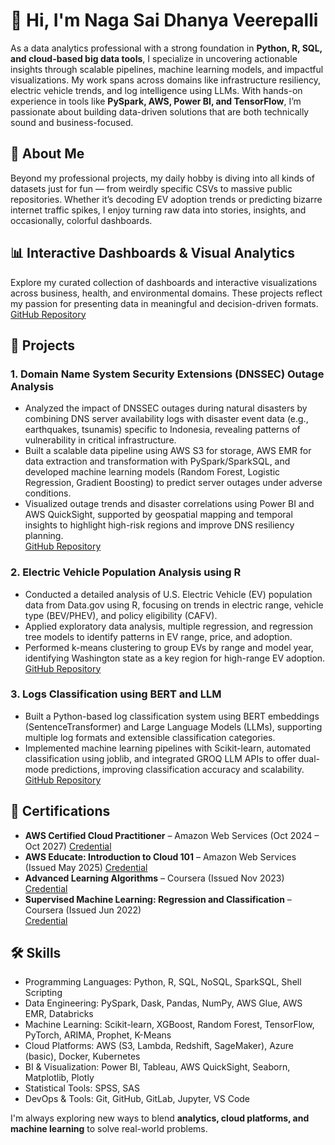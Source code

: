 # 👋 Hi, I'm Naga Sai Dhanya Veerepalli

As a data analytics professional with a strong foundation in **Python, R, SQL, and cloud-based big data tools**, I specialize in uncovering actionable insights through scalable pipelines, machine learning models, and impactful visualizations. My work spans across domains like infrastructure resiliency, electric vehicle trends, and log intelligence using LLMs. With hands-on experience in tools like **PySpark, AWS, Power BI, and TensorFlow**, I’m passionate about building data-driven solutions that are both technically sound and business-focused.

## 🧠 About Me

Beyond my professional projects, my daily hobby is diving into all kinds of datasets just for fun — from weirdly specific CSVs to massive public repositories. Whether it’s decoding EV adoption trends or predicting bizarre internet traffic spikes, I enjoy turning raw data into stories, insights, and occasionally, colorful dashboards.

## 📊 Interactive Dashboards & Visual Analytics

Explore my curated collection of dashboards and interactive visualizations across business, health, and environmental domains. These projects reflect my passion for presenting data in meaningful and decision-driven formats.
[GitHub Repository](https://github.com/dhanya0509/Data-Visualizations)

## 📁 Projects

### 1. Domain Name System Security Extensions (DNSSEC) Outage Analysis  
- Analyzed the impact of DNSSEC outages during natural disasters by combining DNS server availability logs with disaster event data (e.g., earthquakes, tsunamis) specific to Indonesia, revealing patterns of vulnerability in critical infrastructure.  
- Built a scalable data pipeline using AWS S3 for storage, AWS EMR for data extraction and transformation with PySpark/SparkSQL, and developed machine learning models (Random Forest, Logistic Regression, Gradient Boosting) to predict server outages under adverse conditions.  
- Visualized outage trends and disaster correlations using Power BI and AWS QuickSight, supported by geospatial mapping and temporal insights to highlight high-risk regions and improve DNS resiliency planning.  
[GitHub Repository](https://github.com/dhanya0509/DNSSEC_Impact_Analysis)

### 2. Electric Vehicle Population Analysis using R  
- Conducted a detailed analysis of U.S. Electric Vehicle (EV) population data from Data.gov using R, focusing on trends in electric range, vehicle type (BEV/PHEV), and policy eligibility (CAFV).  
- Applied exploratory data analysis, multiple regression, and regression tree models to identify patterns in EV range, price, and adoption.  
- Performed k-means clustering to group EVs by range and model year, identifying Washington state as a key region for high-range EV adoption.  
[GitHub Repository](https://github.com/dhanya0509/Electric-Vehicle-Analysis-using-R)

### 3. Logs Classification using BERT and LLM  
- Built a Python-based log classification system using BERT embeddings (SentenceTransformer) and Large Language Models (LLMs), supporting multiple log formats and extensible classification categories.  
- Implemented machine learning pipelines with Scikit-learn, automated classification using joblib, and integrated GROQ LLM APIs to offer dual-mode predictions, improving classification accuracy and scalability.  
[GitHub Repository](https://github.com/dhanya0509/Logs-classification-using-BERT-and-LLM)

## 📜 Certifications

- **AWS Certified Cloud Practitioner** – Amazon Web Services (Oct 2024 – Oct 2027)
  [Credential](https://www.credly.com/badges/789fe6df-07ba-4bdd-a081-270ce17807e9/public_url)
- **AWS Educate: Introduction to Cloud 101** – Amazon Web Services (Issued May 2025)
  [Credential]([https://coursera.org/share/1925eda934573a4c28940a584f1e11d1](https://www.credly.com/badges/70b05b28-eb04-4610-8384-688f67882354/public_url))  
- **Advanced Learning Algorithms** – Coursera (Issued Nov 2023)  
  [Credential](https://coursera.org/share/8bea07627d426483cc30368facf96fad)
- **Supervised Machine Learning: Regression and Classification** – Coursera (Issued Jun 2022)  
  [Credential](https://coursera.org/share/1925eda934573a4c28940a584f1e11d1)

## 🛠 Skills

- Programming Languages: Python, R, SQL, NoSQL, SparkSQL, Shell Scripting
- Data Engineering: PySpark, Dask, Pandas, NumPy, AWS Glue, AWS EMR, Databricks
- Machine Learning: Scikit-learn, XGBoost, Random Forest, TensorFlow, PyTorch, ARIMA, Prophet, K-Means
- Cloud Platforms: AWS (S3, Lambda, Redshift, SageMaker), Azure (basic), Docker, Kubernetes
- BI & Visualization: Power BI, Tableau, AWS QuickSight, Seaborn, Matplotlib, Plotly
- Statistical Tools: SPSS, SAS
- DevOps & Tools: Git, GitHub, GitLab, Jupyter, VS Code
  
I'm always exploring new ways to blend **analytics, cloud platforms, and machine learning** to solve real-world problems.
